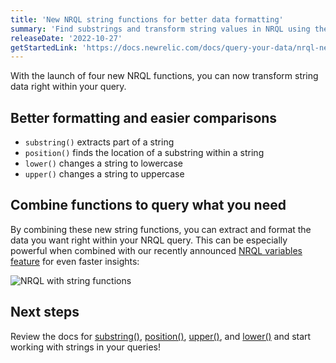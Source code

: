 ```yaml
---
title: 'New NRQL string functions for better data formatting'
summary: 'Find substrings and transform string values in NRQL using these handy functions'
releaseDate: '2022-10-27'
getStartedLink: 'https://docs.newrelic.com/docs/query-your-data/nrql-new-relic-query-language/get-started/nrql-syntax-clauses-functions'
---
```


With the launch of four new NRQL functions, you can now transform string data right within your query.

## Better formatting and easier comparisons

- `substring()` extracts part of a string
- `position()` finds the location of a substring within a string
- `lower()` changes a string to lowercase
- `upper()` changes a string to uppercase

## Combine functions to query what you need

By combining these new string functions, you can extract and format the data you want right within your NRQL query. This can be especially powerful when combined with our recently announced [NRQL variables feature](https://one.newrelic.com/whats-new?state=54b6bc30-6f70-3507-6966-4b8073aa66af) for even faster insights:

![NRQL with string functions](/images/NRQL-string-functions.webp 'NRQL with string functions')

## Next steps

Review the docs for [substring()](https://docs.newrelic.com/docs/query-your-data/nrql-new-relic-query-language/get-started/nrql-syntax-clauses-functions/#func-substring), [position()](https://docs.newrelic.com/docs/query-your-data/nrql-new-relic-query-language/get-started/nrql-syntax-clauses-functions/#func-position), [upper()](https://docs.newrelic.com/docs/query-your-data/nrql-new-relic-query-language/get-started/nrql-syntax-clauses-functions/#func-upper), and [lower()](https://docs.newrelic.com/docs/query-your-data/nrql-new-relic-query-language/get-started/nrql-syntax-clauses-functions/#func-lower) and start working with strings in your queries!
